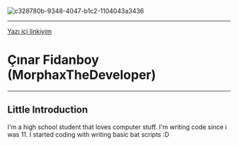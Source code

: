 ![c328780b-9348-4047-b1c2-1104043a3436](https://user-images.githubusercontent.com/61086421/235379830-cd3a84f3-b5f0-408e-b4fa-26f55f8943f7.jpg)
***
[Yazı içi linkiyim](https://www.google.com)


# Çınar Fidanboy (MorphaxTheDeveloper)
***
## Little Introduction
I'm a high school student that loves computer stuff. I'm writing code since i was 11. I started coding with writing basic bat scripts :D
